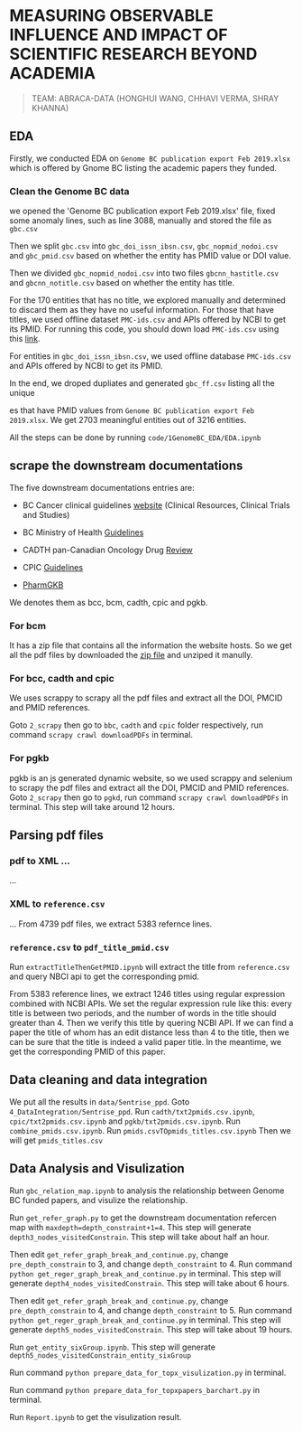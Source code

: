 # MEASURING OBSERVABLE INFLUENCE AND IMPACT OF SCIENTIFIC RESEARCH BEYOND ACADEMIA

> TEAM: ABRACA-DATA (HONGHUI WANG, CHHAVI VERMA, SHRAY KHANNA)

## EDA

Firstly, we conducted EDA on `Genome BC publication export Feb 2019.xlsx`
which is offered by Gnome BC listing the academic papers they funded.

### Clean the Genome BC data

we opened the 'Genome BC publication export Feb 2019.xlsx' file, fixed some anomaly lines,
such as line 3088, manually and stored the file as `gbc.csv`

Then we split `gbc.csv` into `gbc_doi_issn_ibsn.csv`, `gbc_nopmid_nodoi.csv` and `gbc_pmid.csv`
based on whether the entity has PMID value or DOI value.

Then we divided `gbc_nopmid_nodoi.csv` into two files `gbcnn_hastitle.csv` and `gbcnn_notitle.csv`
based on whether the entity has title.

For the 170 entities that has no title, we explored manually and determined to
discard them as they have no useful information.
For those that have titles, we used offline dataset `PMC-ids.csv` and APIs
offered by NCBI to get its PMID.
For running this code, you should down load `PMC-ids.csv` using this [link](ftp://ftp.ncbi.nlm.nih.gov/pub/pmc/PMC-ids.csv.gz).

For entities in `gbc_doi_issn_ibsn.csv`, we used offline database `PMC-ids.csv` and APIs
offered by NCBI to get its PMID.

In the end, we droped dupliates and generated `gbc_ff.csv` listing all the unique 





es that have PMID values from `Genome BC publication export Feb 2019.xlsx`.
We get 2703 meaningful entities out of 3216 entities.

All the steps can be done by running `code/1GenomeBC_EDA/EDA.ipynb`

## scrape the downstream documentations

The five downstream documentations entries are: 

* BC Cancer clinical guidelines [website](http://www.bccancer.bc.ca/health-professionals) (Clinical Resources, Clinical Trials and Studies)

* BC Ministry of Health [Guidelines](https://www2.gov.bc.ca/gov/content/health/practitioner-professional-resources/bc-guidelines) 

* CADTH pan-Canadian Oncology Drug [Review](https://www.cadth.ca/pcodr)

* CPIC [Guidelines](https://cpicpgx.org/guidelines/)

* [PharmGKB](https://www.pharmgkb.org/)

We denotes them as bcc, bcm, cadth, cpic and pgkb.

### For bcm

It has a zip file that contains all the information the website
hosts. 
So we get all the pdf files by downloaded the [zip file](https://www2.gov.bc.ca/assets/download/1DEC4FCF66B04F218AB2F4BEF1E3BD71) and unziped it manully.

### For bcc, cadth and cpic
We uses scrappy to scrapy all the pdf files and extract
all the DOI, PMCID and PMID references.

Goto `2_scrapy` then go to `bbc`, `cadth` and `cpic` folder respectively, run command `scrapy crawl downloadPDFs` in terminal.

### For pgkb
pgkb is an js generated dynamic website, so we used scrappy and selenium to
scrapy the pdf files and extract all the DOI, PMCID and PMID references.
Goto `2_scrapy` then go to `pgkd`, run command `scrapy crawl downloadPDFs` in terminal.
This step will take around 12 hours.

## Parsing pdf files

### pdf to XML ...
...

### XML to `reference.csv`
...
From 4739 pdf files, we extract 5383 refernce lines.

### `reference.csv` to `pdf_title_pmid.csv`
Run `extractTitleThenGetPMID.ipynb` will extract the title from `reference.csv`
and query NBCI api to get the corresponding pmid. 

From 5383 reference lines, we extract 1246 titles using regular expression
combined with NCBI APIs.
We set the regular expression rule like this: every title is between two
periods, and the number of words in the title should greater than 4.
Then we verify this title by quering NCBI API.
If we can find a paper the title of whom has an edit distance less than 4 to
the title, then we can be sure that the title is indeed a valid paper title.
In the meantime, we get the corresponding PMID of this paper.


## Data cleaning and data integration

We put all the results in `data/5entrise_ppd`.
Goto `4_DataIntegration/5entrise_ppd`. 
Run `cadth/txt2pmids.csv.ipynb`, `cpic/txt2pmids.csv.ipynb` and
`pgkb/txt2pmids.csv.ipynb`. 
Run `combine_pmids.csv.ipynb`.
Run `pmids.csvTOpmids_titles.csv.ipynb`
Then we will get `pmids_titles.csv`

## Data Analysis and Visulization

Run `gbc_relation_map.ipynb` to analysis the relationship between Genome BC funded papers,
and visulize the relationship.

Run `get_refer_graph.py` to get the downstream documentation refercen map with
`maxdepth=depth_constraint+1=4`.
This step will generate `depth3_nodes_visitedConstrain`.
This step will take about half an hour.

Then edit `get_refer_graph_break_and_continue.py`,
change `pre_depth_constrain` to 3, and change `depth_constraint` to 4. 
Run command `python get_reger_graph_break_and_continue.py` in terminal.
This step will generate `depth4_nodes_visitedConstrain`.
This step will take about 6 hours.


Then edit `get_refer_graph_break_and_continue.py`,
change `pre_depth_constrain` to 4, and change `depth_constraint` to 5. 
Run command `python get_reger_graph_break_and_continue.py` in terminal.
This step will generate `depth5_nodes_visitedConstrain`.
This step will take about 19 hours.

Run `get_entity_sixGroup.ipynb`.
This step will generate `depth5_nodes_visitedConstrain_entity_sixGroup`

Run command `python prepare_data_for_topx_visulization.py` in terminal.

Run command `python prepare_data_for_topxpapers_barchart.py` in terminal.

Run `Report.ipynb` to get the visulization result.
